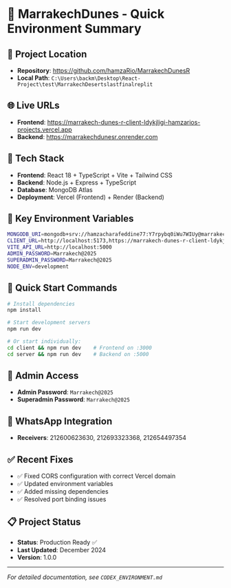 # 🚀 MarrakechDunes - Quick Environment Summary

## 📍 Project Location
- **Repository**: https://github.com/hamzaRio/MarrakechDunesR
- **Local Path**: `C:\Users\backm\Desktop\React-Project\test\MarrakechDesertslastfinalreplit`

## 🌐 Live URLs
- **Frontend**: https://marrakech-dunes-r-client-ldykjligi-hamzarios-projects.vercel.app
- **Backend**: https://marrakechdunesr.onrender.com

## 🔧 Tech Stack
- **Frontend**: React 18 + TypeScript + Vite + Tailwind CSS
- **Backend**: Node.js + Express + TypeScript
- **Database**: MongoDB Atlas
- **Deployment**: Vercel (Frontend) + Render (Backend)

## 🔑 Key Environment Variables
```bash
MONGODB_URI=mongodb+srv://hamzacharafeddine77:Y7rpybq0iWu7WIUy@marrakechtours-cluster.cvyntkb.mongodb.net/marrakech-tours?retryWrites=true&w=majority
CLIENT_URL=http://localhost:5173,https://marrakech-dunes-r-client-ldykjligi-hamzarios-projects.vercel.app,https://marrakechdunesr.onrender.com
VITE_API_URL=http://localhost:5000
ADMIN_PASSWORD=Marrakech@2025
SUPERADMIN_PASSWORD=Marrakech@2025
NODE_ENV=development
```

## 🚀 Quick Start Commands
```bash
# Install dependencies
npm install

# Start development servers
npm run dev

# Or start individually:
cd client && npm run dev    # Frontend on :3000
cd server && npm run dev    # Backend on :5000
```

## 🔐 Admin Access
- **Admin Password**: `Marrakech@2025`
- **Superadmin Password**: `Marrakech@2025`

## 📱 WhatsApp Integration
- **Receivers**: 212600623630, 212693323368, 212654497354

## ✅ Recent Fixes
- ✅ Fixed CORS configuration with correct Vercel domain
- ✅ Updated environment variables
- ✅ Added missing dependencies
- ✅ Resolved port binding issues

## 📋 Project Status
- **Status**: Production Ready ✅
- **Last Updated**: December 2024
- **Version**: 1.0.0

---
*For detailed documentation, see `CODEX_ENVIRONMENT.md`*
